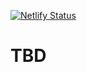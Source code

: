 [![Netlify Status](https://api.netlify.com/api/v1/badges/e80541d6-70be-4877-a730-38ed69665875/deploy-status)](https://app.netlify.com/sites/objective-stonebraker-c323e0/deploys)
# TBD
